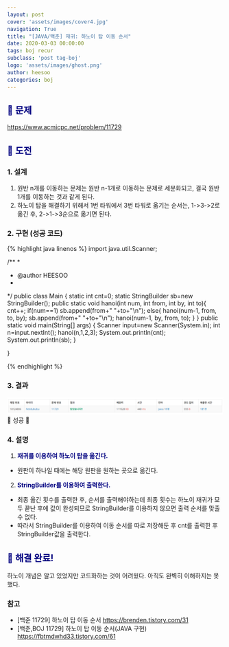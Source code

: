 ```yaml
---
layout: post
cover: 'assets/images/cover4.jpg'
navigation: True
title: "[JAVA/백준] 재귀: 하노이 탑 이동 순서"
date: 2020-03-03 00:00:00
tags: boj recur
subclass: 'post tag-boj'
logo: 'assets/images/ghost.png'
author: heesoo
categories: boj
---
```

## <span style="color:navy">👀 문제</span>
<https://www.acmicpc.net/problem/11729>

## <span style="color:navy">👊 도전</span>

### 1. 설계
1. 원반 n개를 이동하는 문제는 원반 n-1개로 이동하는 문제로 세분화되고, 결국 원반 1개를 이동하는 것과 같게 된다.
2. 하노이 탑을 해결하기 위해서 1번 타워에서 3번 타워로 옮기는 순서는, 1->3->2로 옮긴 후, 2->1->3순으로 옮기면 된다.

### 2. 구현 (성공 코드)
{% highlight java linenos %}
import java.util.Scanner;

/**
 * 
 * @author HEESOO
 *
 */
public class Main {
	static int cnt=0;
	static StringBuilder sb=new StringBuilder();
	public static void hanoi(int num, int from, int by, int to){
		cnt++;
		if(num==1)
			sb.append(from+" "+to+"\n");
		else{
			hanoi(num-1, from, to, by);
			sb.append(from+" "+to+"\n");
			hanoi(num-1, by, from, to);
		}
	}
	public static void main(String[] args) {
		Scanner input=new Scanner(System.in);
		int n=input.nextInt();
		hanoi(n,1,2,3);
		System.out.println(cnt);
		System.out.println(sb);
	}
	
}

 {% endhighlight %}

### 3. 결과
![실행결과](./assets/images/200303_10.PNG)
🤟 성공 🤟

### 4. 설명
1. **<span style="color:navy">재귀를 이용하여 하노이 탑을 옮긴다.</span>**
- 원판이 하나일 때에는 해당 원판을 원하는 곳으로 옮긴다.
2. **<span style="color:navy">StringBuilder를 이용하여 출력한다.</span>**
- 최종 옮긴 횟수를 출력한 후, 순서를 출력해야하는데 최종 횟수는 하노이 재귀가 모두 끝난 후에 값이 완성되므로 StringBuilder를 이용하지 않으면 출력 순서를 맞출 수 없다.
- 따라서 StringBuilder를 이용하여 이동 순서를 따로 저장해둔 후 cnt를 출력한 후 StringBuilder값을 출력한다.

## <span style="color:navy">👏 해결 완료!</span>
하노이 개념은 알고 있었지만 코드화하는 것이 어려웠다. 아직도 완벽히 이해하지는 못했다.

### 참고
- [백준 11729] 하노이 탑 이동 순서 <https://brenden.tistory.com/31>
- [백준,BOJ 11729] 하노이 탑 이동 순서(JAVA 구현) <https://fbtmdwhd33.tistory.com/61>
